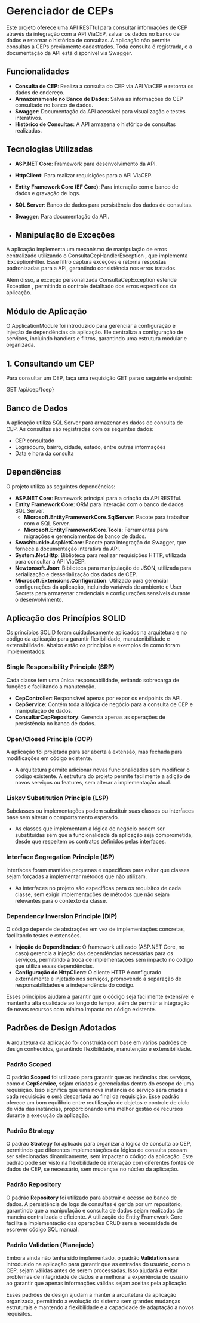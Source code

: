 # Gerenciador de CEPs

Este projeto oferece uma API RESTful para consultar informações de CEP através da integração com a API ViaCEP, salvar os dados no banco de dados e retornar o histórico de consultas. A aplicação não permite consultas a CEPs previamente cadastrados. Toda consulta é registrada, e a documentação da API está disponível via Swagger.

## Funcionalidades

- **Consulta de CEP**: Realiza a consulta do CEP via API ViaCEP e retorna os dados de endereço.
- **Armazenamento no Banco de Dados**: Salva as informações do CEP consultado no banco de dados.
- **Swagger**: Documentação da API acessível para visualização e testes interativos.
- **Histórico de Consultas**: A API armazena o histórico de consultas realizadas.

## Tecnologias Utilizadas

- **ASP.NET Core**: Framework para desenvolvimento da API.
- **HttpClient**: Para realizar requisições para a API ViaCEP.
- **Entity Framework Core (EF Core)**: Para interação com o banco de dados e gravação de logs.
- **SQL Server**: Banco de dados para persistência dos dados de consultas.
- **Swagger**: Para documentação da API.

- ## Manipulação de Exceções

A aplicação implementa um mecanismo de manipulação de erros centralizado utilizando o ConsultaCepHandlerException , que implementa IExceptionFilter. Esse filtro captura exceções e retorna respostas padronizadas para a API, garantindo consistência nos erros tratados.

Além disso, a exceção personalizada ConsultaCepException estende Exception , permitindo o controle detalhado dos erros específicos da aplicação.

## Módulo de Aplicação

O ApplicationModule foi introduzido para gerenciar a configuração e injeção de dependências da aplicação. Ele centraliza a configuração de serviços, incluindo handlers e filtros, garantindo uma estrutura modular e organizada.

## 1. Consultando um CEP

Para consultar um CEP, faça uma requisição GET para o seguinte endpoint:

GET /api/cep/{cep}

## Banco de Dados

A aplicação utiliza SQL Server para armazenar os dados de consulta de CEP. As consultas são registradas com os seguintes dados:

- CEP consultado
- Logradouro, bairro, cidade, estado, entre outras informações
- Data e hora da consulta

## Dependências

O projeto utiliza as seguintes dependências:

- **ASP.NET Core**: Framework principal para a criação da API RESTful.
- **Entity Framework Core**: ORM para interação com o banco de dados SQL Server.
  - **Microsoft.EntityFrameworkCore.SqlServer**: Pacote para trabalhar com o SQL Server.
  - **Microsoft.EntityFrameworkCore.Tools**: Ferramentas para migrações e gerenciamentos de banco de dados.
- **Swashbuckle.AspNetCore**: Pacote para integração do Swagger, que fornece a documentação interativa da API.
- **System.Net.Http**: Biblioteca para realizar requisições HTTP, utilizada para consultar a API ViaCEP.
- **Newtonsoft.Json**: Biblioteca para manipulação de JSON, utilizada para serialização e desserialização dos dados de CEP.
- **Microsoft.Extensions.Configuration**: Utilizado para gerenciar configurações da aplicação, incluindo variáveis de ambiente e User Secrets para armazenar credenciais e configurações sensíveis durante o desenvolvimento.

## Aplicação dos Princípios SOLID

Os princípios SOLID foram cuidadosamente aplicados na arquitetura e no código da aplicação para garantir flexibilidade, manutenibilidade e extensibilidade. Abaixo estão os princípios e exemplos de como foram implementados:

### Single Responsibility Principle (SRP)

Cada classe tem uma única responsabilidade, evitando sobrecarga de funções e facilitando a manutenção.

- **CepController**: Responsável apenas por expor os endpoints da API.
- **CepService**: Contém toda a lógica de negócio para a consulta de CEP e manipulação de dados.
- **ConsultarCepRepository**: Gerencia apenas as operações de persistência no banco de dados.

### Open/Closed Principle (OCP)

A aplicação foi projetada para ser aberta à extensão, mas fechada para modificações em código existente.

- A arquitetura permite adicionar novas funcionalidades sem modificar o código existente. A estrutura do projeto permite facilmente a adição de novos serviços ou features, sem alterar a implementação atual.

### Liskov Substitution Principle (LSP)

Subclasses ou implementações podem substituir suas classes ou interfaces base sem alterar o comportamento esperado.

- As classes que implementam a lógica de negócio podem ser substituídas sem que a funcionalidade da aplicação seja comprometida, desde que respeitem os contratos definidos pelas interfaces.

### Interface Segregation Principle (ISP)

Interfaces foram mantidas pequenas e específicas para evitar que classes sejam forçadas a implementar métodos que não utilizam.

- As interfaces no projeto são específicas para os requisitos de cada classe, sem exigir implementações de métodos que não sejam relevantes para o contexto da classe.

### Dependency Inversion Principle (DIP)

O código depende de abstrações em vez de implementações concretas, facilitando testes e extensões.

- **Injeção de Dependências**: O framework utilizado (ASP.NET Core, no caso) gerencia a injeção das dependências necessárias para os serviços, permitindo a troca de implementações sem impacto no código que utiliza essas dependências.
- **Configuração do HttpClient**: O cliente HTTP é configurado externamente e injetado nos serviços, promovendo a separação de responsabilidades e a independência do código.

Esses princípios ajudam a garantir que o código seja facilmente extensível e mantenha alta qualidade ao longo do tempo, além de permitir a integração de novos recursos com mínimo impacto no código existente.

## Padrões de Design Adotados

A arquitetura da aplicação foi construída com base em vários padrões de design conhecidos, garantindo flexibilidade, manutenção e extensibilidade.

### Padrão Scoped

O padrão **Scoped** foi utilizado para garantir que as instâncias dos serviços, como o **CepService**, sejam criadas e gerenciadas dentro do escopo de uma requisição. Isso significa que uma nova instância do serviço será criada a cada requisição e será descartada ao final da requisição. Esse padrão oferece um bom equilíbrio entre reutilização de objetos e controle de ciclo de vida das instâncias, proporcionando uma melhor gestão de recursos durante a execução da aplicação.

### Padrão Strategy

O padrão **Strategy** foi aplicado para organizar a lógica de consulta ao CEP, permitindo que diferentes implementações da lógica de consulta possam ser selecionadas dinamicamente, sem impactar o código da aplicação. Este padrão pode ser visto na flexibilidade de interação com diferentes fontes de dados de CEP, se necessário, sem mudanças no núcleo da aplicação.

### Padrão Repository

O padrão **Repository** foi utilizado para abstrair o acesso ao banco de dados. A persistência de logs de consultas é gerida por um repositório, garantindo que a manipulação e consulta de dados sejam realizadas de maneira centralizada e eficiente. A utilização do Entity Framework Core facilita a implementação das operações CRUD sem a necessidade de escrever código SQL manual.

### Padrão Validation (Planejado)

Embora ainda não tenha sido implementado, o padrão **Validation** será introduzido na aplicação para garantir que as entradas do usuário, como o CEP, sejam válidas antes de serem processadas. Isso ajudará a evitar problemas de integridade de dados e a melhorar a experiência do usuário ao garantir que apenas informações válidas sejam aceitas pela aplicação.

Esses padrões de design ajudam a manter a arquitetura da aplicação organizada, permitindo a evolução do sistema sem grandes mudanças estruturais e mantendo a flexibilidade e a capacidade de adaptação a novos requisitos.







